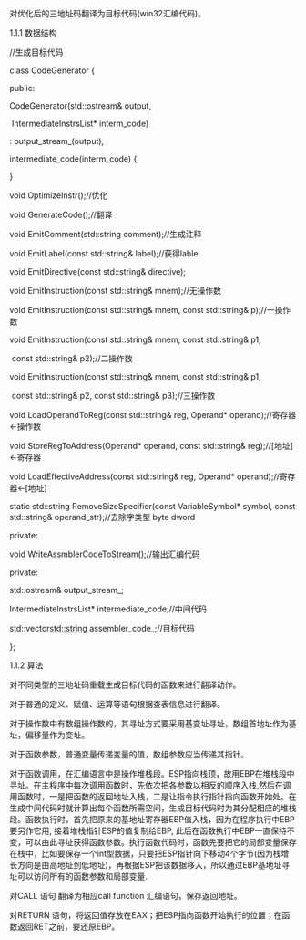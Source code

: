  

对优化后的三地址码翻译为目标代码(win32汇编代码)。

1.1.1 数据结构

//生成目标代码

class CodeGenerator {

 public:

 CodeGenerator(std::ostream& output,

​        IntermediateInstrsList* interm_code)

  : output_stream_(output),

   intermediate_code(interm_code) {

 }

 void OptimizeInstr();//优化

 void GenerateCode();//翻译

 

 void EmitComment(std::string comment);//生成注释

 void EmitLabel(const std::string& label);//获得lable

 void EmitDirective(const std::string& directive);

 

 void EmitInstruction(const std::string& mnem);//无操作数

 void EmitInstruction(const std::string& mnem, const std::string& p);//一操作数

 void EmitInstruction(const std::string& mnem, const std::string& p1,

​            const std::string& p2);//二操作数

 void EmitInstruction(const std::string& mnem, const std::string& p1,

​            const std::string& p2, const std::string& p3);//三操作数

 

 void LoadOperandToReg(const std::string& reg, Operand* operand);//寄存器<-操作数

 void StoreRegToAddress(Operand* operand, const std::string& reg);//[地址]<-寄存器

 void LoadEffectiveAddress(const std::string& reg, Operand* operand);//寄存器<-[地址]

 static std::string RemoveSizeSpecifier(const VariableSymbol* symbol, const std::string& operand_str);//去除字类型 byte dword

 

 private:

 void WriteAssmblerCodeToStream();//输出汇编代码

 

 private:

 std::ostream& output_stream_;

 IntermediateInstrsList* intermediate_code;//中间代码

 std::vector<std::string> assembler_code_;//目标代码

};

1.1.2 算法

对不同类型的三地址码重载生成目标代码的函数来进行翻译动作。

对于普通的定义、赋值、运算等语句根据查表信息进行翻译。

对于操作数中有数组操作数的，其寻址方式要采用基变址寻址，数组首地址作为基址，偏移量作为变址。

对于函数参数，普通变量传递变量的值，数组参数应当传递其指针。

对于函数调用，在汇编语言中是操作堆栈段。ESP指向栈顶，故用EBP在堆栈段中寻址。在主程序中每次调用函数时，先依次把各参数以相反的顺序入栈,然后在调用函数时，一是把函数的返回地址入栈，二是让指令执行指针指向函数开始处。在生成中间代码时就计算出每个函数所需空间，生成目标代码时为其分配相应的堆栈段。函数执行时，首先把原来的基地址寄存器EBP值入栈，因为在程序执行中EBP要另作它用, 接着堆栈指针ESP的值复制给EBP, 此后在函数执行中EBP一直保持不变，可以由此寻址获得函数参数。执行函数代码时，函数先要把它的局部变量保存在栈中，比如要保存一个int型数据，只要把ESP指针向下移动4个字节(因为栈增长方向是由高地址到低地址)，再根据ESP把该数据移入，所以通过EBP基地址寻址可以访问所有的函数参数和局部变量.

对CALL 语句 翻译为相应call function 汇编语句，保存返回地址。

对RETURN 语句，将返回值存放在EAX；把ESP指向函数开始执行的位置；在函数返回RET之前，要还原EBP。



 